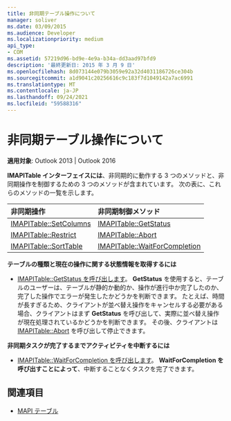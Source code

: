 ```yaml
---
title: 非同期テーブル操作について
manager: soliver
ms.date: 03/09/2015
ms.audience: Developer
ms.localizationpriority: medium
api_type:
- COM
ms.assetid: 57219d96-bd9e-4e9a-b34a-dd3aad97bfd9
description: '最終更新日: 2015 年 3 月 9 日'
ms.openlocfilehash: 8d073144e079b3059e92a32d4031186726ce304b
ms.sourcegitcommit: a1d9041c20256616c9c183f7d1049142a7ac6991
ms.translationtype: MT
ms.contentlocale: ja-JP
ms.lasthandoff: 09/24/2021
ms.locfileid: "59588316"
---
```

# <a name="about-asynchronous-table-operations"></a>非同期テーブル操作について
 
**適用対象**: Outlook 2013 | Outlook 2016 
  
**IMAPITable インターフェイスには**、非同期的に動作する 3 つのメソッドと、非同期操作を制御するための 3 つのメソッドが含まれています。 次の表に、これらのメソッドの一覧を示します。 
  
|**非同期操作**|**非同期制御メソッド**|
|:-----|:-----|
|[IMAPITable::SetColumns](imapitable-setcolumns.md) <br/> |[IMAPITable::GetStatus](imapitable-getstatus.md) <br/> |
|[IMAPITable::Restrict](imapitable-restrict.md) <br/> |[IMAPITable::Abort](imapitable-abort.md) <br/> |
|[IMAPITable::SortTable](imapitable-sorttable.md) <br/> |[IMAPITable::WaitForCompletion](imapitable-waitforcompletion.md) <br/> |
   
**テーブルの種類と現在の操作に関する状態情報を取得するには**
  
- [IMAPITable::GetStatus を呼び出します](imapitable-getstatus.md)。 **GetStatus** を使用すると、テーブルのユーザーは、テーブルが静的か動的か、操作が進行中か完了したのか、完了した操作でエラーが発生したかどうかを判断できます。 たとえば、時間が長すぎるため、クライアントが並べ替え操作をキャンセルする必要がある場合、クライアントはまず **GetStatus** を呼び出して、実際に並べ替え操作が現在処理されているかどうかを判断できます。 その後、クライアントは [IMAPITable::Abort](imapitable-abort.md) を呼び出して停止できます。 
    
**非同期タスクが完了するまでアクティビティを中断するには**
  
- [IMAPITable::WaitForCompletion を呼び出します](imapitable-waitforcompletion.md)。 **WaitForCompletion を呼び出すことによって**、中断することなくタスクを完了できます。 
    
## <a name="see-also"></a>関連項目

- [MAPI テーブル](mapi-tables.md)

